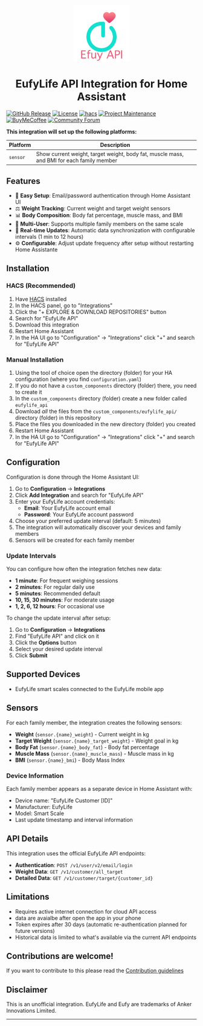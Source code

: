 <p align="center">
  <img src=".github/logo.png" alt="Logo" width="150">
</p>

<h1 align="center">EufyLife API Integration for Home Assistant</h1>

[![GitHub Release][releases-shield]][releases]
[![License][license-shield]](LICENSE)
[![hacs][hacsbadge]][hacs]
[![Project Maintenance][maintenance-shield]][user_profile]
[![BuyMeCoffee][buymecoffeebadge]][buymecoffee]
[![Community Forum][forum-shield]][forum]

**This integration will set up the following platforms:**

| Platform | Description |
| -------- | ----------- |
| `sensor` | Show current weight, target weight, body fat, muscle mass, and BMI for each family member |

## Features

- 🔐 **Easy Setup**: Email/password authentication through Home Assistant UI
- ⚖️ **Weight Tracking**: Current weight and target weight sensors
- 📊 **Body Composition**: Body fat percentage, muscle mass, and BMI
- 👥 **Multi-User**: Supports multiple family members on the same scale
- 🔄 **Real-time Updates**: Automatic data synchronization with configurable intervals (1 min to 12 hours)
- ⚙️ **Configurable**: Adjust update frequency after setup without restarting Home Assistante

## Installation

### HACS (Recommended)

1. Have [HACS](https://hacs.xyz/) installed
2. In the HACS panel, go to "Integrations"
3. Click the "+ EXPLORE & DOWNLOAD REPOSITORIES" button
4. Search for "EufyLife API"
5. Download this integration
6. Restart Home Assistant
7. In the HA UI go to "Configuration" -> "Integrations" click "+" and search for "EufyLife API"

### Manual Installation

1. Using the tool of choice open the directory (folder) for your HA configuration (where you find `configuration.yaml`)
2. If you do not have a `custom_components` directory (folder) there, you need to create it
3. In the `custom_components` directory (folder) create a new folder called `eufylife_api`
4. Download _all_ the files from the `custom_components/eufylife_api/` directory (folder) in this repository
5. Place the files you downloaded in the new directory (folder) you created
6. Restart Home Assistant
7. In the HA UI go to "Configuration" -> "Integrations" click "+" and search for "EufyLife API"

## Configuration

Configuration is done through the Home Assistant UI:

1. Go to **Configuration** → **Integrations**
2. Click **Add Integration** and search for "EufyLife API"
3. Enter your EufyLife account credentials:
   - **Email**: Your EufyLife account email
   - **Password**: Your EufyLife account password
4. Choose your preferred update interval (default: 5 minutes)
5. The integration will automatically discover your devices and family members
6. Sensors will be created for each family member

### Update Intervals

You can configure how often the integration fetches new data:

- **1 minute**: For frequent weighing sessions
- **2 minutes**: For regular daily use
- **5 minutes**: Recommended default
- **10, 15, 30 minutes**: For moderate usage
- **1, 2, 6, 12 hours**: For occasional use

To change the update interval after setup:
1. Go to **Configuration** → **Integrations**
2. Find "EufyLife API" and click on it
3. Click the **Options** button
4. Select your desired update interval
5. Click **Submit**

## Supported Devices

- EufyLife smart scales connected to the EufyLife mobile app

## Sensors

For each family member, the integration creates the following sensors:

- **Weight** (`sensor.{name}_weight`) - Current weight in kg
- **Target Weight** (`sensor.{name}_target_weight`) - Weight goal in kg
- **Body Fat** (`sensor.{name}_body_fat`) - Body fat percentage
- **Muscle Mass** (`sensor.{name}_muscle_mass`) - Muscle mass in kg
- **BMI** (`sensor.{name}_bmi`) - Body Mass Index

### Device Information

Each family member appears as a separate device in Home Assistant with:
- Device name: "EufyLife Customer [ID]"
- Manufacturer: EufyLife
- Model: Smart Scale
- Last update timestamp and interval information

## API Details

This integration uses the official EufyLife API endpoints:

- **Authentication**: `POST /v1/user/v2/email/login`
- **Weight Data**: `GET /v1/customer/all_target`
- **Detailed Data**: `GET /v1/customer/target/{customer_id}`


## Limitations

- Requires active internet connection for cloud API access
- data are avaialbe after open the app in your phone
- Token expires after 30 days (automatic re-authentication planned for future versions)
- Historical data is limited to what's available via the current API endpoints

## Contributions are welcome!

If you want to contribute to this please read the [Contribution guidelines](.github/CONTRIBUTING.md)


## Disclaimer

This is an unofficial integration. EufyLife and Eufy are trademarks of Anker Innovations Limited.

---

[integration_blueprint]: https://github.com/ludeeus/integration_blueprint
[buymecoffee]: https://buymeacoffee.com/mshary
[buymecoffeebadge]: https://img.shields.io/badge/buy%20me%20a%20coffee-donate-yellow.svg?style=for-the-badge
[hacs]: https://github.com/hacs/integration
[hacsbadge]: https://img.shields.io/badge/HACS-Custom-orange.svg?style=for-the-badge
[exampleimg]: .github/logo.png
[forum-shield]: https://img.shields.io/badge/community-forum-brightgreen.svg?style=for-the-badge
[forum]: https://community.home-assistant.io/
[license-shield]: https://img.shields.io/github/license/m4ary/eufylife-api-hacs.svg?style=for-the-badge
[maintenance-shield]: https://img.shields.io/badge/maintainer-%40mshary-blue.svg?style=for-the-badge
[releases-shield]: https://img.shields.io/github/release/m4ary/eufylife-api-hacs.svg?style=for-the-badge
[releases]: https://github.com/m4ary/eufylife-api-hacs/releases
[user_profile]: https://github.com/m4ary 